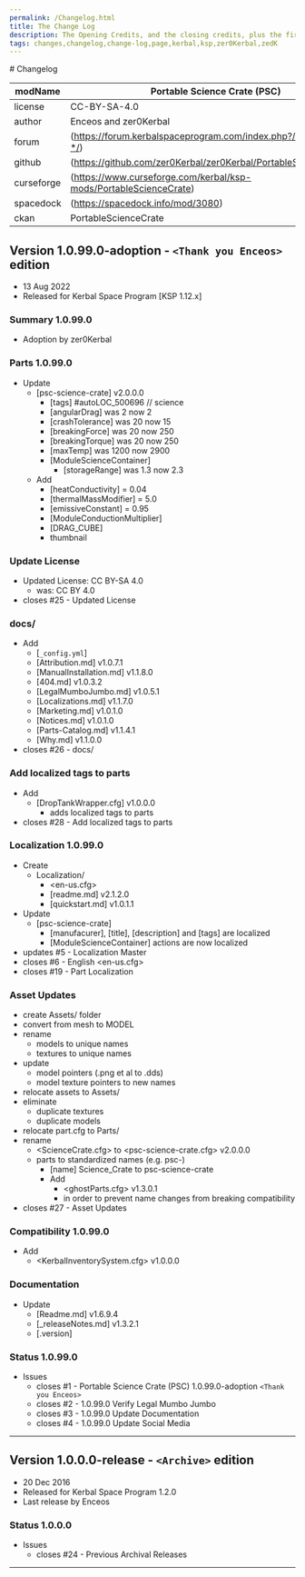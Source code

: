 ```yaml
---
permalink: /Changelog.html
title: The Change Log
description: The Opening Credits, and the closing credits, plus the first of two (or is three) end credit scenes
tags: changes,changelog,change-log,page,kerbal,ksp,zer0Kerbal,zedK
---
```


<!-- 
hdr-changelog.md v1.0.0.0
Portable Science Crate (PSC)
created: 13 May 2022
updated:
CC BY-ND 4.0 by zer0Kerbal
--># Changelog  
  
| modName    | Portable Science Crate (PSC)                                      |
| ---------- | ----------------------------------------------------------------- |
| license    | CC-BY-SA-4.0                                                      |
| author     | Enceos and zer0Kerbal                                             |
| forum      | (https://forum.kerbalspaceprogram.com/index.php?/topic/209350-*/) |
| github     | (https://github.com/zer0Kerbal/zer0Kerbal/PortableScienceCrate)   |
| curseforge | (https://www.curseforge.com/kerbal/ksp-mods/PortableScienceCrate) |
| spacedock  | (https://spacedock.info/mod/3080)                                 |
| ckan       | PortableScienceCrate                                              |

## Version 1.0.99.0-adoption - `<Thank you Enceos>` edition

* 13 Aug 2022  
* Released for Kerbal Space Program [KSP 1.12.x]

### Summary 1.0.99.0

* Adoption by zer0Kerbal

### Parts 1.0.99.0

* Update
  * [psc-science-crate] v2.0.0.0
    * [tags] #autoLOC_500696 // science
    * [angularDrag] was 2 now 2
    * [crashTolerance] was 20 now 15
    * [breakingForce] was 20 now 250
    * [breakingTorque] was 20 now 250
    * [maxTemp] was 1200 now 2900
    * [ModuleScienceContainer]
      * [storageRange] was 1.3 now 2.3
  * Add
    * [heatConductivity] = 0.04
    * [thermalMassModifier] = 5.0
    * [emissiveConstant] = 0.95
    * [ModuleConductionMultiplier]
    * [DRAG_CUBE]
    * thumbnail

### Update License

* Updated License: CC BY-SA 4.0
  * was: CC BY 4.0
* closes #25 - Updated  License

### docs/

* Add
  * [`_config.yml`]
  * [Attribution.md] v1.0.7.1
  * [ManualInstallation.md] v1.1.8.0
  * [404.md] v1.0.3.2
  * [LegalMumboJumbo.md] v1.0.5.1
  * [Localizations.md] v1.1.7.0
  * [Marketing.md] v1.0.1.0
  * [Notices.md] v1.0.1.0
  * [Parts-Catalog.md] v1.1.4.1
  * [Why.md] v1.1.0.0
* closes #26 - docs/

### Add localized tags to parts

* Add
  * [DropTankWrapper.cfg] v1.0.0.0
    * adds localized tags to parts
* closes #28 - Add localized tags to parts

### Localization 1.0.99.0

* Create
  * Localization/
    * <en-us.cfg>
    * [readme.md] v2.1.2.0
    * [quickstart.md] v1.0.1.1
* Update
  * [psc-science-crate]
    * [manufacurer], [title], [description] and [tags] are localized
    * [ModuleScienceContainer] actions are now localized
* updates #5 - Localization Master
* closes #6 - English <en-us.cfg>
* closes #19 - Part Localization

### Asset Updates

* create Assets/ folder
* convert from mesh to MODEL
* rename
  * models to unique names
  * textures to unique names
* update
  * model pointers (.png et al to .dds)
  * model texture pointers to new names
* relocate assets to Assets/
* eliminate
  * duplicate textures
  * duplicate models
* relocate part.cfg to Parts/
* rename
  * <ScienceCrate.cfg> to <psc-science-crate.cfg> v2.0.0.0
  * parts to standardized names (e.g. psc-)
    * [name] Science_Crate to psc-science-crate
    * Add
      * <ghostParts.cfg> v1.3.0.1
      * in order to prevent name changes from breaking compatibility
* closes #27 - Asset Updates

### Compatibility 1.0.99.0

* Add
  * <KerbalInventorySystem.cfg> v1.0.0.0

### Documentation

* Update
  * [Readme.md] v1.6.9.4
  * [_releaseNotes.md] v1.3.2.1
  * [.version]

### Status 1.0.99.0

* Issues
  * closes #1 - Portable Science Crate (PSC) 1.0.99.0-adoption `<Thank you Enceos>`
  * closes #2 - 1.0.99.0 Verify Legal Mumbo Jumbo
  * closes #3 - 1.0.99.0 Update Documentation
  * closes #4 - 1.0.99.0 Update Social Media

---

## Version 1.0.0.0-release - `<Archive>` edition

* 20 Dec 2016
* Released for Kerbal Space Program 1.2.0
* Last release by Enceos

### Status 1.0.0.0

* Issues
  * closes #24 - Previous Archival Releases

---
